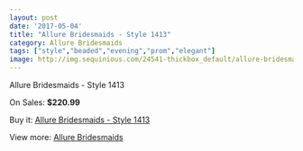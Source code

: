 ```yaml
---
layout: post
date: '2017-05-04'
title: "Allure Bridesmaids - Style 1413"
category: Allure Bridesmaids
tags: ["style","beaded","evening","prom","elegant"]
image: http://img.sequinious.com/24541-thickbox_default/allure-bridesmaids-style-1413.jpg
---
```

Allure Bridesmaids - Style 1413

On Sales: **$220.99**
<a href="https://www.sequinious.com/allure-bridesmaids/10392-allure-bridesmaids-style-1413.html"><amp-img layout="responsive" width="600" height="600" src="//img.sequinious.com/24541-thickbox_default/allure-bridesmaids-style-1413.jpg" alt="Allure Bridesmaids - Style 1413 0" /></a>
<a href="https://www.sequinious.com/allure-bridesmaids/10392-allure-bridesmaids-style-1413.html"><amp-img layout="responsive" width="600" height="600" src="//img.sequinious.com/24544-thickbox_default/allure-bridesmaids-style-1413.jpg" alt="Allure Bridesmaids - Style 1413 1" /></a>
<a href="https://www.sequinious.com/allure-bridesmaids/10392-allure-bridesmaids-style-1413.html"><amp-img layout="responsive" width="600" height="600" src="//img.sequinious.com/24543-thickbox_default/allure-bridesmaids-style-1413.jpg" alt="Allure Bridesmaids - Style 1413 2" /></a>
<a href="https://www.sequinious.com/allure-bridesmaids/10392-allure-bridesmaids-style-1413.html"><amp-img layout="responsive" width="600" height="600" src="//img.sequinious.com/24542-thickbox_default/allure-bridesmaids-style-1413.jpg" alt="Allure Bridesmaids - Style 1413 3" /></a>

Buy it: [Allure Bridesmaids - Style 1413](https://www.sequinious.com/allure-bridesmaids/10392-allure-bridesmaids-style-1413.html "Allure Bridesmaids - Style 1413")

View more: [Allure Bridesmaids](https://www.sequinious.com/36-allure-bridesmaids "Allure Bridesmaids")